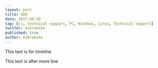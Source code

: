 ```yaml
---
layout: post
title: SDO
date: 2017-08-30
tag: [cv, Technical support, PC, Windows, Linux, Technical support]
twitter: mikromike
published: true
author: mikromike
---
```

This text is for timeline

<!--more-->
This text is after more line

